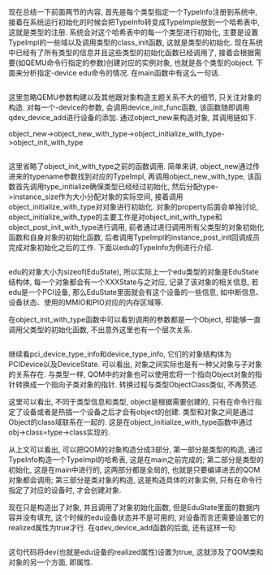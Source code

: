
现在总结一下前面两节的内容, 首先是每个类型指定一个TypeInfo注册到系统中, 接着在系统运行初始化的时候会把TypeInfo转变成TypeImple放到一个哈希表中, 这就是类型的注册. 系统会对这个哈希表中的每一个类型进行初始化, 主要是设置TypeImpl的一些域以及调用类型的class_init函数, 这就是类型的初始化. 现在系统中已经有了所有类型的信息并且这些类型的初始化函数已经调用了, 接着会根据需要(如QEMU命令行指定的参数)创建对应的实例对象, 也就是各个类型的object. 下面来分析指定-device edu命令的情况. 在main函数中有这么一句话.

```cpp

```

这里忽略QEMU参数构建以及其他跟对象构造主题关系不大的细节, 只关注对象的构造. 对每一个-device的参数, 会调用device_init_func函数, 该函数随即调用qdev_device_add进行设备的添加. 通过object_new来构造对象, 其调用链如下.

object_new->object_new_with_type->object_initialize_with_type->object_init_with_type

```cpp

```

这里省略了object_init_with_type之前的函数调用. 简单来讲, object_new通过传进来的typename参数找到对应的TypeImpl, 再调用object_new_with_type, 该函数首先调用type_initialize确保类型已经经过初始化, 然后分配type->instance_size作为大小分配对象的实际空间, 接着调用object_initialize_with_type对对象进行初始化. 对象的property后面会单独讨论, object_initialize_with_type的主要工作是对object_init_with_type和object_post_init_with_type进行调用, 前者通过递归调用所有父类型的对象初始化函数和自身对象的初始化函数, 后者调用TypeImpl的instance_post_init回调成员完成对象初始化之后的工作. 下面以edu的TypeInfo为例进行介绍.

```cpp

```

edu的对象大小为sizeof(EduState), 所以实际上一个edu类型的对象是EduState结构体, 每一个对象都会有一个XXXState与之对应, 记录了该对象的相关信息, 若edu是一个PCI设备, 那么EduState里面就会有这个设备的一些信息, 如中断信息、设备状态、使用的MMIO和PIO对应的内存区域等.

在object_init_with_type函数中可以看到调用的参数都是一个Object, 却能够一直调用父类型的初始化函数, 不出意外这里也有一个层次关系.

```cpp

```

继续看pci_device_type_info和device_type_info, 它们的对象结构体为PCIDevice以及DeviceState. 可以看出, 对象之间实际也是有一种父对象与子对象的关系存在. 与类型一样, QOM中的对象也可以使用宏将一个指向Object对象的指针转换成一个指向子类对象的指针. 转换过程与类型ObjectClass类似, 不再赘述.

这里可以看出, 不同于类型信息和类型, object是根据需要创建的, 只有在命令行指定了设备或者是热插一个设备之后才会有object的创建. 类型和对象之间是通过Object的class域联系在一起的. 这是在object_initialize_with_type函数中通过obj->class=type->class实现的.

从上文可以看出, 可以把QOM的对象构造分成3部分, 第一部分是类型的构造, 通过TypeInfo构造一个TypeImpl的哈希表, 这是在main之前完成的; 第二部分是类型的初始化, 这是在main中进行的, 这两部分都是全局的, 也就是只要编译进去的QOM对象都会调用; 第三部分是类对象的构造, 这是构造具体的对象实例, 只有在命令行指定了对应的设备时, 才会创建对象.

现在只是构造出了对象, 并且调用了对象初始化函数, 但是EduState里面的数据内容并没有填充, 这个时候的edu设备状态并不是可用的, 对设备而言还需要设置它的realized属性为true才行. 在qdev_device_add函数的后面, 还有这样一句:

```cpp

```

这句代码将dev(也就是edu设备的realized属性)设置为true, 这就涉及了QOM类和对象的另一个方面, 即属性.